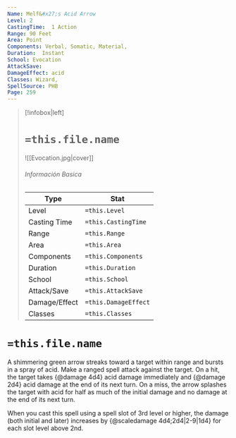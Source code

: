 ```yaml
---
Name: Melf&#x27;s Acid Arrow
Level: 2
CastingTime:  1 Action 
Range: 90 Feet
Area: Point
Components: Verbal, Somatic, Material, 
Duration:  Instant  
School: Evocation
AttackSave: 
DamageEffect: acid
Classes: Wizard, 
SpellSource: PHB
Page: 259
---
```


>[!infobox|left]
># `=this.file.name`
>![[Evocation.jpg|cover]]
> ###### Información Basica
> Type |  Stat |
> ---|---|
> Level | `=this.Level` |
> Casting Time | `=this.CastingTime` |
> Range | `=this.Range` |
> Area | `=this.Area` |
> Components | `=this.Components` |
> Duration | `=this.Duration` |
> School | `=this.School` |
> Attack/Save | `=this.AttackSave` |
> Damage/Effect | `=this.DamageEffect` |
> Classes | `=this.Classes` |

# `=this.file.name`
A shimmering green arrow streaks toward a target within range and bursts in a spray of acid. Make a ranged spell attack against the target. On a hit, the target takes {@damage 4d4} acid damage immediately and {@damage 2d4} acid damage at the end of its next turn. On a miss, the arrow splashes the target with acid for half as much of the initial damage and no damage at the end of its next turn.



 


When you cast this spell using a spell slot of 3rd level or higher, the damage (both initial and later) increases by {@scaledamage 4d4;2d4|2-9|1d4} for each slot level above 2nd. 
